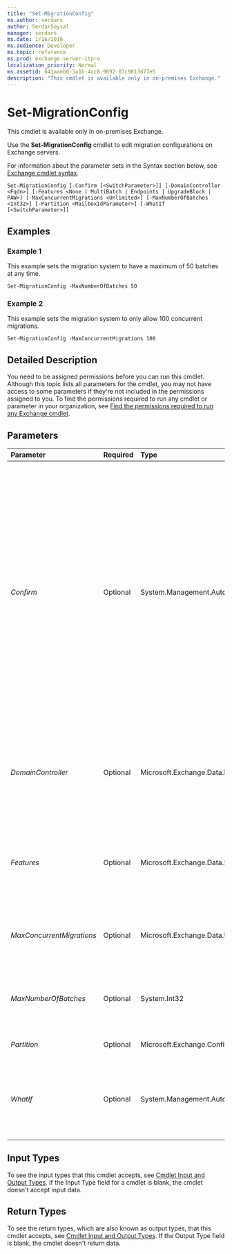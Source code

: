 ```yaml
---
title: "Set-MigrationConfig"
ms.author: serdars
author: SerdarSoysal
manager: serdars
ms.date: 1/16/2018
ms.audience: Developer
ms.topic: reference
ms.prod: exchange-server-itpro
localization_priority: Normal
ms.assetid: 641aaeb0-3a1b-4cc8-9092-07c9013d77e5
description: "This cmdlet is available only in on-premises Exchange."
---
```


# Set-MigrationConfig

This cmdlet is available only in on-premises Exchange. 
  
Use the **Set-MigrationConfig** cmdlet to edit migration configurations on Exchange servers.
  
For information about the parameter sets in the Syntax section below, see [Exchange cmdlet syntax](https://technet.microsoft.com/library/bb123552.aspx). 
  
```
Set-MigrationConfig [-Confirm [<SwitchParameter>]] [-DomainController <Fqdn>] [-Features <None | MultiBatch | Endpoints | UpgradeBlock | PAW>] [-MaxConcurrentMigrations <Unlimited>] [-MaxNumberOfBatches <Int32>] [-Partition <MailboxIdParameter>] [-WhatIf [<SwitchParameter>]]

```

## Examples
<a name="Examples"> </a>

### Example 1

This example sets the migration system to have a maximum of 50 batches at any time.
  
```
Set-MigrationConfig -MaxNumberOfBatches 50
```

### Example 2

This example sets the migration system to only allow 100 concurrent migrations.
  
```
Set-MigrationConfig -MaxConcurrentMigrations 100
```

## Detailed Description
<a name="DetailedDescription"> </a>

You need to be assigned permissions before you can run this cmdlet. Although this topic lists all parameters for the cmdlet, you may not have access to some parameters if they're not included in the permissions assigned to you. To find the permissions required to run any cmdlet or parameter in your organization, see [Find the permissions required to run any Exchange cmdlet](https://technet.microsoft.com/library/mt432940.aspx).
  
## Parameters
<a name="DetailedDescription"> </a>

|**Parameter**|**Required**|**Type**|**Description**|
|:-----|:-----|:-----|:-----|
| _Confirm_ <br/> |Optional  <br/> |System.Management.Automation.SwitchParameter  <br/> | The _Confirm_ switch specifies whether to show or hide the confirmation prompt. How this switch affects the cmdlet depends on if the cmdlet requires confirmation before proceeding. <br/>  Destructive cmdlets (for example, **Remove-\*** cmdlets) have a built-in pause that forces you to acknowledge the command before proceeding. For these cmdlets, you can skip the confirmation prompt by using this exact syntax: `-Confirm:$false`.  <br/>  Most other cmdlets (for example, **New-\*** and **Set-\*** cmdlets) don't have a built-in pause. For these cmdlets, specifying the _Confirm_ switch without a value introduces a pause that forces you acknowledge the command before proceeding. <br/> |
| _DomainController_ <br/> |Optional  <br/> |Microsoft.Exchange.Data.Fqdn  <br/> |The _DomainController_ parameter specifies the domain controller that's used by this cmdlet to read data from or write data to Active Directory. You identify the domain controller by its fully qualified domain name (FQDN). For example, `dc01.contoso.com`.  <br/> |
| _Features_ <br/> |Optional  <br/> |Microsoft.Exchange.Data.Storage.Management.MigrationFeature  <br/> | The _Features_ parameter specifies the set of features to enable for the migration system. Use one of the following values: <br/>  `None` <br/>  `MultiBatch` <br/>  `Endpoints` <br/>  `UpgradeBlock` <br/> |
| _MaxConcurrentMigrations_ <br/> |Optional  <br/> |Microsoft.Exchange.Data.Unlimited  <br/> |The _MaxConcurrentMigrations_ parameter specifies the maximum number of active migrations that your organization can run at any specific time. <br/> |
| _MaxNumberOfBatches_ <br/> |Optional  <br/> |System.Int32  <br/> |The _MaxNumberOfBatches_ parameter specifies the maximum number of batches that your organization can migrate at any time. <br/> |
| _Partition_ <br/> |Optional  <br/> |Microsoft.Exchange.Configuration.Tasks.MailboxIdParameter  <br/> |This parameter is reserved for internal Microsoft use.  <br/> |
| _WhatIf_ <br/> |Optional  <br/> |System.Management.Automation.SwitchParameter  <br/> |The _WhatIf_ switch simulates the actions of the command. You can use this switch to view the changes that would occur without actually applying those changes. You don't need to specify a value with this switch. <br/> |
   
## Input Types
<a name="InputTypes"> </a>

To see the input types that this cmdlet accepts, see [Cmdlet Input and Output Types](http://go.microsoft.com/fwlink/p/?linkId=616387). If the Input Type field for a cmdlet is blank, the cmdlet doesn't accept input data. 
  
## Return Types
<a name="ReturnTypes"> </a>

To see the return types, which are also known as output types, that this cmdlet accepts, see [Cmdlet Input and Output Types](http://go.microsoft.com/fwlink/p/?linkId=616387). If the Output Type field is blank, the cmdlet doesn't return data. 
  

